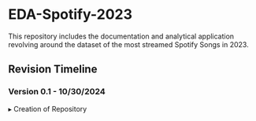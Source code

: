 # EDA-Spotify-2023
This repository includes the documentation and analytical application revolving around the dataset of the most streamed Spotify Songs in 2023. 







## Revision Timeline 
### Version 0.1 - 10/30/2024 
  ▸ Creation of Repository 
